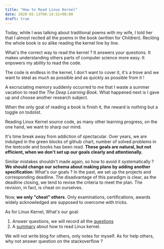 ```yaml
---
title: "How to Read Linux Kernel"
date: 2020-02-13T00:14:51+08:00
draft: true
---
```


Today, while I was talking about traditional poems with my wife, I told her that I almost recited all the poems in the book (written for Children).
Reciting the whole book is so alike reading the kernel line by line.

What's the correct way to read the kernel ? It answers your questions. It makes understanding others parts of computer science more easy. It enpowers my ability to read the code.

The code is endless in the kernel, I don't want to cover it, it's a trove and we want to steal as much as possible and as quickly as possible from it !

A excruciating memory suddenly occurred to me that I waste a summer vacation to read the *The Deep Learning Book*.
What happened next is I gave up and choose another research subject.

When the only goal of reading a book is finish it, the reward is nothing but a toggle on todolist.

Reading Linux Kernel source code, as many other learning progress, on the one hand, we want to sharp our mind.


It's time break away from addiction of spectacular.
Over years, we are indulged in the green blocks of github chart, number of solved problems in the leetcode and books has been read.
**These goals are natural, but not efficient, when we don't set up our goals clearly and attentionally.**

Similar mistakes shouldn't made again, so how to avoid it systematically ? **We should change our schema about making plans by adding another specification**: What's our goals ?
In the past, we set up the projects and corresponding deadline. The disadvantage of this paradigm is clear, as the deadline closing, we tend to revise the criteria to meet the plan.
The revision, in fact, is cheat on ourselves.

Now, **we only "cheat" others**. Only examinations, certifications, awards widely acknowledged are supposed to overcome with tricks.

As for Linux Kernel, What's our goal:
1. Answer questions, we will record all the [questions](https://github.com/Martins3/kernel-question)
2. A [summary](https://www.jianshu.com/p/e169a792a5a7) about how to read Linux kernel.

We will not write blog for others, only notes for myself. As for help others, why not answer question on the stackoverflow ?
